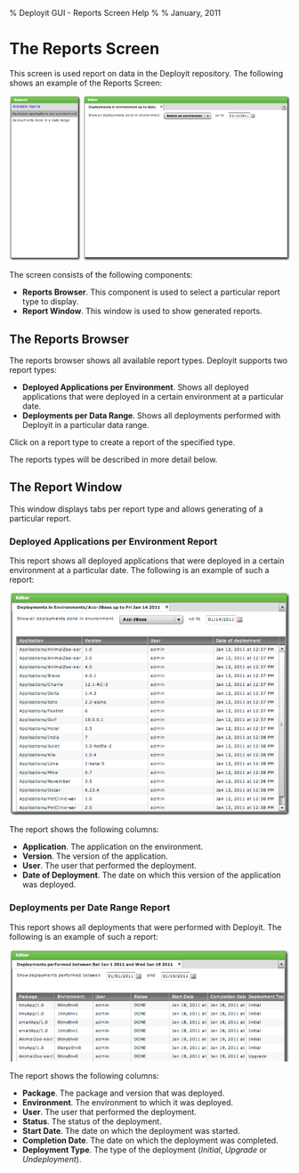 % Deployit GUI - Reports Screen Help
%
% January, 2011

# The Reports Screen #

This screen is used report on data in the Deployit repository. The following shows an example of the Reports Screen:

![Reports screen](images/reports-screen-overview.png "The Reports Screen")

The screen consists of the following components:

* **Reports Browser**. This component is used to select a particular report type to display.
* **Report Window**. This window is used to show generated reports.

## The Reports Browser ##

The reports browser shows all available report types. Deployit supports two report types:

* **Deployed Applications per Environment**. Shows all deployed applications that were deployed in a certain environment at a particular date.
* **Deployments per Data Range**. Shows all deployments performed with Deployit in a particular data range.

Click on a report type to create a report of the specified type.

The reports types will be described in more detail below.

## The Report Window ##

This window displays tabs per report type and allows generating of a particular report.

### Deployed Applications per Environment Report ###

This report shows all deployed applications that were deployed in a certain environment at a particular date. The following is an example of such a report:

![Deployed Applications per Environment Report](images/reports-deployed-applications.png "Deployed Applications per Environment Report")

The report shows the following columns:

* **Application**. The application on the environment.
* **Version**. The version of the application. 
* **User**. The user that performed the deployment.
* **Date of Deployment**. The date on which this version of the application was deployed.

### Deployments per Date Range Report ###

This report shows all deployments that were performed with Deployit. The following is an example of such a report:

![Deployments per Date Range Report](images/reports-deployments.png "Deployments per Date Range Report")

The report shows the following columns:

* **Package**. The package and version that was deployed.
* **Environment**. The environment to which it was deployed.
* **User**. The user that performed the deployment.
* **Status**. The status of the deployment. 
* **Start Date**. The date on which the deployment was started.
* **Completion Date**. The date on which the deployment was completed.
* **Deployment Type**. The type of the deployment (*Initial*, *Upgrade* or *Undeployment*).
